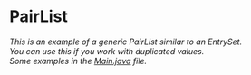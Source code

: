 # PairList

_This is an example of a generic PairList similar to an EntrySet.<br/>
You can use this if you work with duplicated values.<br/>
Some examples in the [Main.java]() file._
